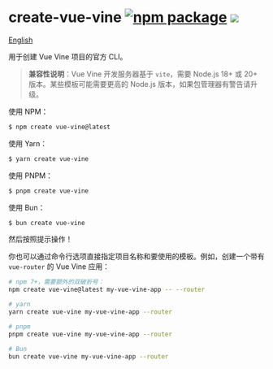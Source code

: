 # create-vue-vine <a href="https://npmjs.com/package/create-vue-vine"><img src="https://img.shields.io/npm/v/create-vue-vine" alt="npm package"></a> <img src="https://img.shields.io/badge/experimental-aa58ff" />

[English](./README.md)

用于创建 Vue Vine 项目的官方 CLI。

> **兼容性说明**：Vue Vine 开发服务器基于 `vite`，需要 Node.js 18+ 或 20+ 版本。某些模板可能需要更高的 Node.js 版本，如果包管理器有警告请升级。

使用 NPM：

```bash
$ npm create vue-vine@latest
```

使用 Yarn：

```bash
$ yarn create vue-vine
```

使用 PNPM：

```bash
$ pnpm create vue-vine
```

使用 Bun：

```bash
$ bun create vue-vine
```

然后按照提示操作！

你也可以通过命令行选项直接指定项目名称和要使用的模板。例如，创建一个带有 `vue-router` 的 Vue Vine 应用：

```bash
# npm 7+，需要额外的双破折号：
npm create vue-vine@latest my-vue-vine-app -- --router

# yarn
yarn create vue-vine my-vue-vine-app --router

# pnpm
pnpm create vue-vine my-vue-vine-app --router

# Bun
bun create vue-vine my-vue-vine-app --router
```
